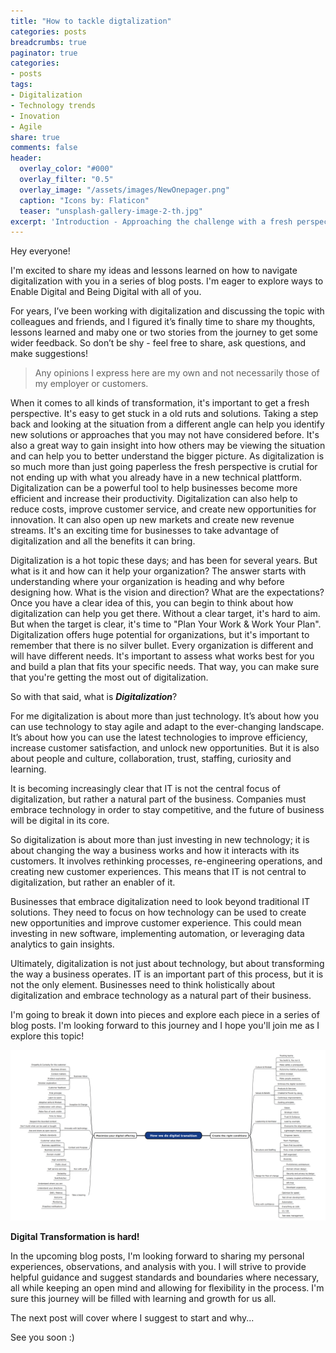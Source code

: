 ```yaml
---
title: "How to tackle digtalization"
categories: posts
breadcrumbs: true
paginator: true
categories: 
- posts
tags:
- Digitalization
- Technology trends
- Inovation
- Agile
share: true
comments: false
header:
  overlay_color: "#000"
  overlay_filter: "0.5"
  overlay_image: "/assets/images/NewOnepager.png"
  caption: "Icons by: Flaticon"
  teaser: "unsplash-gallery-image-2-th.jpg"
excerpt: 'Introduction - Approaching the challenge with a fresh perspective'
---
```

Hey everyone!  

I'm excited to share my ideas and lessons learned on how to navigate digitalization with you in a series of blog posts. I'm eager to explore ways to Enable Digital and Being Digital with all of you.

For years, I’ve been working with digitalization and discussing the topic with colleagues and friends, and I figured it’s finally time to share my thoughts, lessons learned and maby one or two stories from the journey to get some wider feedback. So don’t be shy - feel free to share, ask questions, and make suggestions!

> Any opinions I express here are my own and not necessarily those of my employer or customers.

When it comes to all kinds of transformation, it's important to get a fresh perspective. It's easy to get stuck in a old ruts and solutions. Taking a step back and looking at the situation from a different angle can help you identify new solutions or approaches that you may not have considered before. It's also a great way to gain insight into how others may be viewing the situation and can help you to better understand the bigger picture. As digitalization is so much more than just going paperless the fresh perspective is crutial for not ending up with what you already have in a new technical plattform. Digitalization can be a powerful tool to help businesses become more efficient and increase their productivity. Digitalization can also help to reduce costs, improve customer service, and create new opportunities for innovation. It can also open up new markets and create new revenue streams. It's an exciting time for businesses to take advantage of digitalization and all the benefits it can bring.

Digitalization is a hot topic these days; and has been for several years. But what is it and how can it help your organization? The answer starts with understanding where your organization is heading and why before designing how. What is the vision and direction? What are the expectations? Once you have a clear idea of this, you can begin to think about how digitalization can help you get there. Without a clear target, it's hard to aim. But when the target is clear, it's time to "Plan Your Work & Work Your Plan". Digitalization offers huge potential for organizations, but it's important to remember that there is no silver bullet. Every organization is different and will have different needs. It's important to assess what works best for you and build a plan that fits your specific needs. That way, you can make sure that you're getting the most out of digitalization.

So with that said, what is ***Digitalization***?

For me digitalization is about more than just technology. It’s about how you can use technology to stay agile and adapt to the ever-changing landscape. It’s about how you can use the latest technologies to improve efficiency, increase customer satisfaction, and unlock new opportunities.  But it is also about people and culture, collaboration, trust, staffing, curiosity and learning.

It is becoming increasingly clear that IT is not the central focus of digitalization, but rather a natural part of the business. Companies must embrace technology in order to stay competitive, and the future of business will be digital in its core. 

So digitalization is about more than just investing in new technology; it is about changing the way a business works and how it interacts with its customers. It involves rethinking processes, re-engineering operations, and creating new customer experiences. This means that IT is not central to digitalization, but rather an enabler of it.

Businesses that embrace digitalization need to look beyond traditional IT solutions. They need to focus on how technology can be used to create new opportunities and improve customer experience. This could mean investing in new software, implementing automation, or leveraging data analytics to gain insights.

Ultimately, digitalization is not just about technology, but about transforming the way a business operates. IT is an important part of this process, but it is not the only element. Businesses need to think holistically about digitalization and embrace technology as a natural part of their business.

I'm going to break it down into pieces and explore each piece in a series of blog posts. I'm looking forward to this journey and I hope you'll join me as I explore this topic!

![Digital transformation - Mindmap](/assets/images/mindmap.PNG)

**Digital Transformation is hard!**

In the upcoming blog posts, I'm looking forward to sharing my personal experiences, observations, and analysis with you. I will strive to provide helpful guidance and suggest standards and boundaries where necessary, all while keeping an open mind and allowing for flexibility in the process. I'm sure this journey will be filled with learning and growth for us all.

The next post will cover where I suggest to start and why...

See you soon :)  

<div class="commentbox"></div>
<script src="https://unpkg.com/commentbox.io/dist/commentBox.min.js"></script>
<script>commentBox('5746482808356864-proj')</script>

